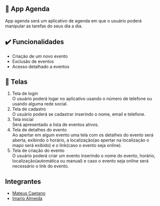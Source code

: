 ## 📆 App Agenda
App agenda será um aplicativo de agenda em que o usuário poderá manipular as tarefas do seus dia a dia.

## ✔️ Funcionalidades

- Criação de um novo evento
- Exclusão de eventos
- Acesso detalhado a eventos

## 📱 Telas
1. Tela de login \
 O usuário poderá logar no aplicativo usando o número de telefone ou usando alguma rede social.
2. Tela de cadastro \
 O usuário poderá se cadastrar inserindo o nome, email e telefone.
3. Tela inicial \
 Será apresentado a lista de eventos ativos.
4. Tela de detalhes do evento \
 Ao apertar em algum evento uma tela com os detalhes do evento será aberta, exibindo o horário, a localização(ao apertar na localização o mapo será exibido) e o link(caso o evento seja online).
5. Tela de criação do evento \
 O usuário poderá criar um evento inserindo o nome do evento, horário, localização(automática ou manual) e caso o evento seja online será necessário o link do evento.
 
 ## Integrantes
 - [Mateus Caetano](https://github.com/mateus-caetano)
 - [Imario Almeida](https://github.com/imarioa/)
